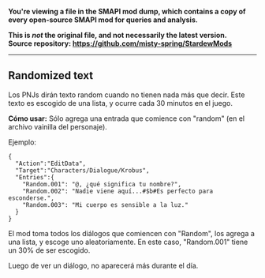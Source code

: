 **You're viewing a file in the SMAPI mod dump, which contains a copy of every open-source SMAPI mod
for queries and analysis.**

**This is _not_ the original file, and not necessarily the latest version.**  
**Source repository: https://github.com/misty-spring/StardewMods**

----

## Randomized text

Los PNJs dirán texto random cuando no tienen nada más que decir. Este texto es escogido de una lista, y ocurre cada 30 minutos en el juego.

**Cómo usar:** Sólo agrega una entrada que comience con "random" (en el archivo vainilla del personaje).

Ejemplo:

```
{
  "Action":"EditData",
  "Target":"Characters/Dialogue/Krobus",
  "Entries":{
    "Random.001": "@, ¿qué significa tu nombre?",
    "Random.002": "Nadie viene aquí...#$b#Es perfecto para esconderse.",
    "Random.003": "Mi cuerpo es sensible a la luz."
  }
}
```

El mod toma todos los diálogos que comiencen con "Random", los agrega a una lista, y escoge uno aleatoriamente.
En este caso, "Random.001" tiene un 30% de ser escogido.

Luego de ver un diálogo, no aparecerá más durante el día.
